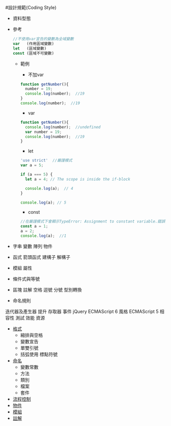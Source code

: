 #設計規範(Coding Style)

- 資料型態 
- 參考
    ```javascript
    //不使用var宣告的變數為全域變數
    var   (作用區域變數)
    let   (區域變數)
    const (區域不可變數)
    ```
  - 範例
    - 不加var
    ```javascript
    function getNumber(){
      number = 19;
      console.log(number);  //19
    }
    console.log(number);  //19
    ```

    - var
    ```javascript
    function getNumber(){
      console.log(number);  //undefined
      var number = 19;
      console.log(number);  //19
    }
    ```
    
    - let
    ```javascript
    'use strict'  //嚴謹模式
    var a = 5;

    if (a === 5) {
      let a = 4; // The scope is inside the if-block

      console.log(a);  // 4
    } 

    console.log(a); // 5
    ```
    
    - const
    ```javascript
    //在嚴謹模式下會顯示TypeError: Assignment to constant variable.錯誤
    const a = 1;
    a = 2;
    console.log(a);  //1
    ```
    
    

- 字串 變數 陣列 物件
- 函式 箭頭函式 建構子 解構子
- 模組 屬性 
- 條件式與等號 
- 區塊 註解 空格 逗號 分號 型別轉換
- 命名規則 


迭代器及產生器 提升 存取器 事件
jQuery
ECMAScript 6 風格
ECMAScript 5 相容性
測試 效能 資源

- [格式](./Specification)
  - 縮排與空格
  - 變數宣告
  - 單雙引號
  - 括弧使用
    標點符號
- [命名](./Notation)
  - 變數常數
  - 方法
  - 類別 
  - 檔案
  - 套件
- [流程控制](./Compare)
- [物件](./Object)
- [模組](./Module)
- [註解](./Comment)
